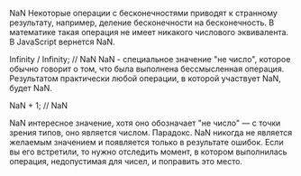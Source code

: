 NaN
Некоторые операции с бесконечностями приводят к странному результату, например, деление бесконечности на бесконечность.
В математике такая операция не имеет никакого числового эквивалента. В JavaScript вернется NaN.

Infinity / Infinity; // NaN
NaN - специальное значение "не число", которое обычно говорит о том, что была выполнена бессмысленная операция.
Результатом практически любой операции, в которой участвует NaN, будет NaN.

NaN + 1; // NaN


NaN интересное значение, хотя оно обозначает "не число" — с точки зрения типов, оно является числом. Парадокс. NaN
никогда не является желаемым значением и появляется только в результате ошибок. Если вы его встретили, то нужно
отследить момент, в котором выполнилась операция, недопустимая для чисел, и поправить это место.